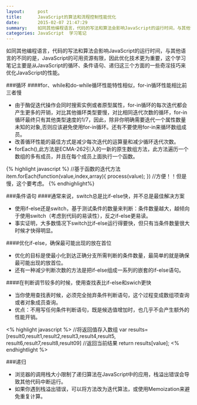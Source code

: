 ```yaml
---
layout:     post
title:      JavaScript的算法和流程控制性能优化
date:       2015-02-07 21:47:29
summary:    如同其他编程语言，代码的写法和算法会影响JavaScript的运行时间，与其他语言的不同的是，JavaScript的可用资源有限，因此优化技术更为重要，这个学习笔记主要是从JavaScript的循环、条件语句、递归这三个方面的一些奇淫技巧来优化JavaScript的性能。
categories: JavaScript  学习笔记
---
```


如同其他编程语言，代码的写法和算法会影响JavaScript的运行时间，与其他语言的不同的是，JavaScript的可用资源有限，因此优化技术更为重要，这个学习笔记主要是从JavaScript的循环、条件语句、递归这三个方面的一些奇淫技巧来优化JavaScript的性能。

###循环
####for、while和do-while循环性能特性相似，for-in循环性能相比前三者慢
 - 由于酶促迭代操作会同时搜索实例或者原型属性，for-in循环的每次迭代都会产生更多的开销，对比其他循环类型要慢，对比相同迭代次数的循环，for-in循环最终只有其他类型速度的1/7，因此，除非你明确<span class="orange">需要迭代一个属性数量未知的对象</span>,否则应该避免使用for-in循环。还有不要使用for-in来循环数组成员。
 - 改善循环性能的最佳方式是减少每次迭代的运算量和减少循环迭代次数。
 - forEach(),此方法是ECMA-262引入的一新的原生数组方法，此方法遍历一个数组的多有成员，并且在每个成员上面执行一个函数。

{% highlight javascript %}
//基于函数的迭代方法
item.forEach(function(value,index,array){
    process(value);
})
//方便！！但是慢，这个要考虑。
{% endhighlight%}

###条件语句
####通常来说，switch总是比if-else快，并不总是最佳解决方案
 - 使用if-else还是switch，基于测试条件的数量来判断：条件数量越大，越倾向于使用switch（考虑到代码的易读性），反之if-else更易读。
 - 事实证明，大多数情况下switch比if-else运行得要快，但只有<span class="orange">当条件数量很大时候才快得明显</span>。

####优化if-else，确保最可能出现的放在首位
 - 优化的目标是使最小化到达正确分支所需判断的条件数量，最简单的就是确保最可能出现的放首位。
 - 还有一种减少判断次数的方法是把if-else组成一系列的嵌套的if-else语句。

####在判断调节较多的时候，使用查找表比if-else和swich更快
 - 当你使用查找表时候，必须完全抛弃条件判断语句，这个过程变成数组项查询或者对象成员查询。
 - 优点：不用写任何条件判断语句，既是候选值增加时，也几乎不会产生额外的性能开销。

<% highlight javascript %>
//将返回值存入数组
var results=[result0,result1,result2,result3,result4,result5,
            result6,result7,result8,result09]
//返回当前结果
return results[value];
<% endhightlight %>

###递归
 - 浏览器的调用栈大小限制了递归算法在JavaScript中的应用，栈溢出错误会导致其他代码中断运行。
 - 如果你遇到栈溢出错误，可以将方法改为迭代算法，或使用Memoization来避免重复计算。 
